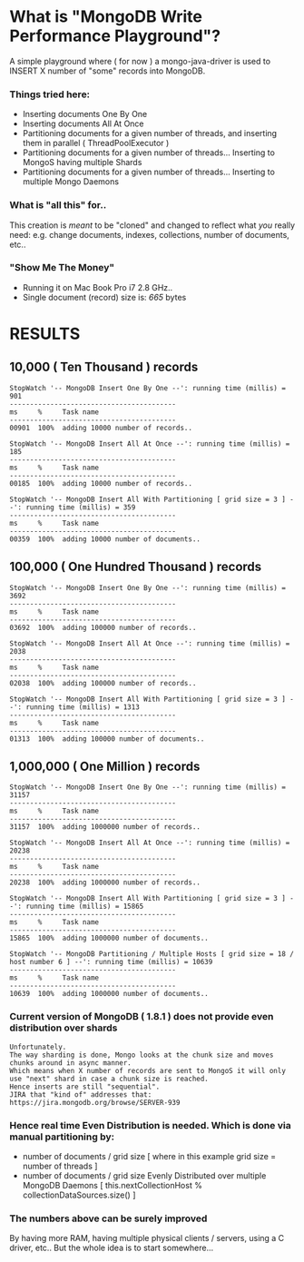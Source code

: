 # What is "MongoDB Write Performance Playground"? ##

A simple playground where ( for now ) a mongo-java-driver is used to INSERT X number of "some" records into MongoDB.

### Things tried here:

+ Inserting documents One By One
+ Inserting documents All At Once
+ Partitioning documents for a given number of threads, and inserting them in parallel ( ThreadPoolExecutor )
+ Partitioning documents for a given number of threads... Inserting to MongoS having multiple Shards
+ Partitioning documents for a given number of threads... Inserting to multiple Mongo Daemons

### What is "all this" for..

This creation is _meant_ to be "cloned" and changed to reflect what _you_ really need: e.g. change documents, indexes, collections, number of documents, etc..

### "Show Me The Money"

+ Running it on Mac Book Pro i7 2.8 GHz..
+ Single document (record) size is:  *665* bytes

# RESULTS

## 10,000 ( Ten Thousand ) records

    StopWatch '-- MongoDB Insert One By One --': running time (millis) = 901
    -----------------------------------------
    ms     %     Task name
    -----------------------------------------
    00901  100%  adding 10000 number of records..

    StopWatch '-- MongoDB Insert All At Once --': running time (millis) = 185
    -----------------------------------------
    ms     %     Task name
    -----------------------------------------
    00185  100%  adding 10000 number of records..

    StopWatch '-- MongoDB Insert All With Partitioning [ grid size = 3 ] --': running time (millis) = 359
    -----------------------------------------
    ms     %     Task name
    -----------------------------------------
    00359  100%  adding 10000 number of documents..

## 100,000 ( One Hundred Thousand ) records

    StopWatch '-- MongoDB Insert One By One --': running time (millis) = 3692
    -----------------------------------------
    ms     %     Task name
    -----------------------------------------
    03692  100%  adding 100000 number of records..

    StopWatch '-- MongoDB Insert All At Once --': running time (millis) = 2038
    -----------------------------------------
    ms     %     Task name
    -----------------------------------------
    02038  100%  adding 100000 number of records..

    StopWatch '-- MongoDB Insert All With Partitioning [ grid size = 3 ] --': running time (millis) = 1313
    -----------------------------------------
    ms     %     Task name
    -----------------------------------------
    01313  100%  adding 100000 number of documents..

## 1,000,000 ( One Million ) records

    StopWatch '-- MongoDB Insert One By One --': running time (millis) = 31157
    -----------------------------------------
    ms     %     Task name
    -----------------------------------------
    31157  100%  adding 1000000 number of records..

    StopWatch '-- MongoDB Insert All At Once --': running time (millis) = 20238
    -----------------------------------------
    ms     %     Task name
    -----------------------------------------
    20238  100%  adding 1000000 number of records..

    StopWatch '-- MongoDB Insert All With Partitioning [ grid size = 3 ] --': running time (millis) = 15865
    -----------------------------------------
    ms     %     Task name
    -----------------------------------------
    15865  100%  adding 1000000 number of documents..

    StopWatch '-- MongoDB Partitioning / Multiple Hosts [ grid size = 18 / host number 6 ] --': running time (millis) = 10639
    -----------------------------------------
    ms     %     Task name
    -----------------------------------------
    10639  100%  adding 1000000 number of documents..

### Current version of MongoDB ( 1.8.1 ) does not provide even distribution over shards

    Unfortunately.
    The way sharding is done, Mongo looks at the chunk size and moves chunks around in async manner.
    Which means when X number of records are sent to MongoS it will only use "next" shard in case a chunk size is reached.
    Hence inserts are still "sequential".
    JIRA that "kind of" addresses that: https://jira.mongodb.org/browse/SERVER-939

### Hence real time Even Distribution is needed. Which is done via manual partitioning by:

+ number of documents / grid size [ where in this example grid size = number of threads ]
+ number of documents / grid size Evenly Distributed over multiple MongoDB Daemons [ this.nextCollectionHost % collectionDataSources.size() ]

### The numbers above can be surely improved

 By having more RAM, having multiple physical clients / servers, using a C driver, etc..
 But the whole idea is to start somewhere...
